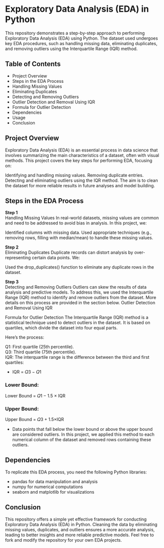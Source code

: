 # Exploratory Data Analysis (EDA) in Python
This repository demonstrates a step-by-step approach to performing Exploratory Data Analysis (EDA) using Python. The dataset used undergoes key EDA procedures, such as handling missing data, eliminating duplicates, and removing outliers using the Interquartile Range (IQR) method.

## Table of Contents
- Project Overview <br>
- Steps in the EDA Process <br>
- Handling Missing Values <br>
- Eliminating Duplicates <br>
- Detecting and Removing Outliers <br>
- Outlier Detection and Removal Using IQR <br>
- Formula for Outlier Detection <br> 
- Dependencies <br>
- Usage <br>
- Conclusion


## Project Overview
Exploratory Data Analysis (EDA) is an essential process in data science that involves summarizing the main characteristics of a dataset, often with visual methods. This project covers the key steps for performing EDA, focusing on:

Identifying and handling missing values.
Removing duplicate entries.
Detecting and eliminating outliers using the IQR method.
The aim is to clean the dataset for more reliable results in future analyses and model building.

## Steps in the EDA Process
**Step 1** <br> Handling Missing Values
In real-world datasets, missing values are common and need to be addressed to avoid bias in analysis. In this project, we:

Identified columns with missing data.
Used appropriate techniques (e.g., removing rows, filling with median/mean) to handle these missing values.

**Step 2** <br> Eliminating Duplicates
Duplicate records can distort analysis by over-representing certain data points. We:

Used the drop_duplicates() function to eliminate any duplicate rows in the dataset.

**Step 3** <br> Detecting and Removing Outliers
Outliers can skew the results of data analysis and predictive models. To address this, we used the Interquartile Range (IQR) method to identify and remove outliers from the dataset. More details on this process are provided in the section below.
Outlier Detection and Removal Using IQR

Formula for Outlier Detection
The Interquartile Range (IQR) method is a statistical technique used to detect outliers in the dataset. It is based on quartiles, which divide the dataset into four equal parts.

Here’s the process:

Q1: First quartile (25th percentile).<br>
Q3: Third quartile (75th percentile). <br>
IQR: The interquartile range is the difference between the third and first quartiles:
- IQR = 𝑄3 − 𝑄1
### Lower Bound:
  Lower Bound = 𝑄1 − 1.5 × IQR
### Upper Bound:
  Upper Bound = 𝑄3 + 1.5×IQR

- Data points that fall below the lower bound or above the upper bound are considered outliers. In this project, we applied this method to each numerical column of the dataset and removed rows containing these outliers.

## Dependencies
To replicate this EDA process, you need the following Python libraries:

- pandas for data manipulation and analysis
- numpy for numerical computations
- seaborn and matplotlib for visualizations


## Conclusion
This repository offers a simple yet effective framework for conducting Exploratory Data Analysis (EDA) in Python. Cleaning the data by eliminating missing values, duplicates, and outliers ensures a more accurate analysis, leading to better insights and more reliable predictive models.
Feel free to fork and modify the repository for your own EDA projects.
